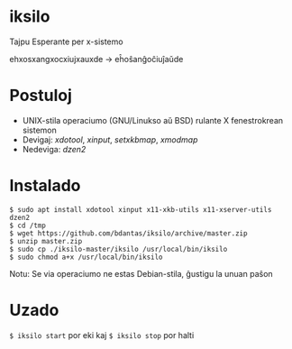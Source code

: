 # iksilo
Tajpu Esperante per x-sistemo

ehxosxangxocxiujxauxde -> eĥoŝanĝoĉiuĵaŭde

# Postuloj
- UNIX-stila operaciumo (GNU/Linukso aŭ BSD) rulante X fenestrokrean sistemon
- Devigaj: *xdotool*, *xinput*, *setxkbmap*, *xmodmap*
- Nedeviga: *dzen2*

# Instalado
```
$ sudo apt install xdotool xinput x11-xkb-utils x11-xserver-utils dzen2
$ cd /tmp
$ wget https://github.com/bdantas/iksilo/archive/master.zip
$ unzip master.zip
$ sudo cp ./iksilo-master/iksilo /usr/local/bin/iksilo
$ sudo chmod a+x /usr/local/bin/iksilo
```
Notu: Se via operaciumo ne estas Debian-stila, ĝustigu la unuan paŝon

# Uzado
`$ iksilo start` por eki kaj `$ iksilo stop` por halti
